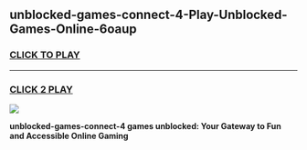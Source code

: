 
## unblocked-games-connect-4-Play-Unblocked-Games-Online-6oaup
<h3>
<a href="https://premium76.site?title=unblocked-games-connect-4&ref=24A">CLICK TO PLAY</a></h3>
<hr>

<h3>
<a href="https://premium76.site?title=unblocked-games-connect-4&ref=24A">CLICK 2 PLAY</a>
  
</h3>

<a href="https://premium76.site?title=unblocked-games-connect-4&ref=24A"><img src="https://clearcache.store/games.png"></a>


**unblocked-games-connect-4 games unblocked: Your Gateway to Fun and Accessible Online Gaming**

